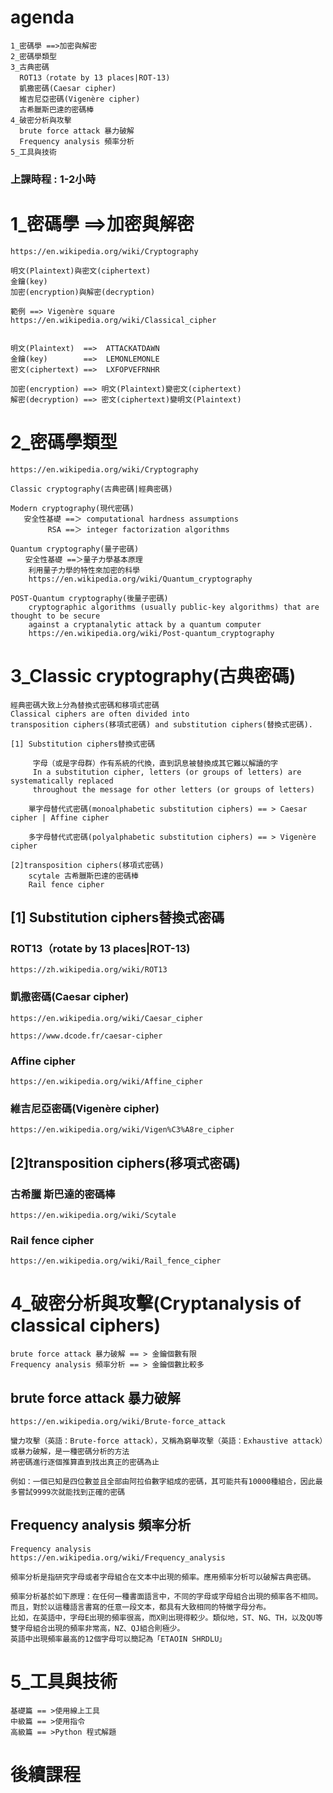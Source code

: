 # agenda
```
1_密碼學 ==>加密與解密
2_密碼學類型
3_古典密碼
  ROT13（rotate by 13 places|ROT-13)
  凱撒密碼(Caesar cipher)
  維吉尼亞密碼(Vigenère cipher)
  古希臘斯巴達的密碼棒
4_破密分析與攻擊
  brute force attack 暴力破解
  Frequency analysis 頻率分析
5_工具與技術
```
### 上課時程 : 1-2小時

# 1_密碼學 ==>加密與解密
```
https://en.wikipedia.org/wiki/Cryptography

明文(Plaintext)與密文(ciphertext)
金鑰(key)
加密(encryption)與解密(decryption)
```
```
範例 ==> Vigenère square
https://en.wikipedia.org/wiki/Classical_cipher


明文(Plaintext)  ==>	ATTACKATDAWN
金鑰(key)        ==>	LEMONLEMONLE
密文(ciphertext) ==>	LXFOPVEFRNHR

加密(encryption) ==> 明文(Plaintext)變密文(ciphertext)
解密(decryption) ==> 密文(ciphertext)變明文(Plaintext)
```
# 2_密碼學類型
```
https://en.wikipedia.org/wiki/Cryptography

Classic cryptography(古典密碼|經典密碼)

Modern cryptography(現代密碼)
   安全性基礎 ==＞ computational hardness assumptions
　　　　　RSA ==＞ integer factorization algorithms
          
Quantum cryptography(量子密碼)
　　安全性基礎 ==＞量子力學基本原理
    利用量子力學的特性來加密的科學
    https://en.wikipedia.org/wiki/Quantum_cryptography

POST-Quantum cryptography(後量子密碼)
    cryptographic algorithms (usually public-key algorithms) that are thought to be secure 
    against a cryptanalytic attack by a quantum computer
    https://en.wikipedia.org/wiki/Post-quantum_cryptography
```
# 3_Classic cryptography(古典密碼)
```
經典密碼大致上分為替換式密碼和移項式密碼
Classical ciphers are often divided into 
transposition ciphers(移項式密碼) and substitution ciphers(替換式密碼).

[1] Substitution ciphers替換式密碼

     字母（或是字母群）作有系統的代換，直到訊息被替換成其它難以解讀的字
     In a substitution cipher, letters (or groups of letters) are systematically replaced 
     throughout the message for other letters (or groups of letters)
    
    單字母替代式密碼(monoalphabetic substitution ciphers) == > Caesar cipher | Affine cipher
   
    多字母替代式密碼(polyalphabetic substitution ciphers) == > Vigenère cipher
    
[2]transposition ciphers(移項式密碼)   
    scytale 古希臘斯巴達的密碼棒
    Rail fence cipher
```
## [1] Substitution ciphers替換式密碼
### ROT13（rotate by 13 places|ROT-13)
```
https://zh.wikipedia.org/wiki/ROT13
```
### 凱撒密碼(Caesar cipher)
```
https://en.wikipedia.org/wiki/Caesar_cipher
```
```
https://www.dcode.fr/caesar-cipher
```
### Affine cipher
```
https://en.wikipedia.org/wiki/Affine_cipher
```

### 維吉尼亞密碼(Vigenère cipher)
```
https://en.wikipedia.org/wiki/Vigen%C3%A8re_cipher
```
## [2]transposition ciphers(移項式密碼) 
### 古希臘 斯巴達的密碼棒
```
https://en.wikipedia.org/wiki/Scytale
```
### Rail fence cipher
```
https://en.wikipedia.org/wiki/Rail_fence_cipher
```
# 4_破密分析與攻擊(Cryptanalysis of classical ciphers)
```
brute force attack 暴力破解 == > 金鑰個數有限
Frequency analysis 頻率分析 == > 金鑰個數比較多
```
## brute force attack 暴力破解
```
https://en.wikipedia.org/wiki/Brute-force_attack

蠻力攻擊（英語：Brute-force attack），又稱為窮舉攻擊（英語：Exhaustive attack）或暴力破解，是一種密碼分析的方法
將密碼進行逐個推算直到找出真正的密碼為止

例如：一個已知是四位數並且全部由阿拉伯數字組成的密碼，其可能共有10000種組合，因此最多嘗試9999次就能找到正確的密碼
```
## Frequency analysis 頻率分析
```
Frequency analysis
https://en.wikipedia.org/wiki/Frequency_analysis

頻率分析是指研究字母或者字母組合在文本中出現的頻率。應用頻率分析可以破解古典密碼。

頻率分析基於如下原理：在任何一種書面語言中，不同的字母或字母組合出現的頻率各不相同。
而且，對於以這種語言書寫的任意一段文本，都具有大致相同的特徵字母分布。
比如，在英語中，字母E出現的頻率很高，而X則出現得較少。類似地，ST、NG、TH，以及QU等雙字母組合出現的頻率非常高，NZ、QJ組合則極少。
英語中出現頻率最高的12個字母可以簡記為「ETAOIN SHRDLU」
```
# 5_工具與技術
```
基礎篇 == >使用線上工具
中級篇 == >使用指令
高級篇 == >Python 程式解題
```
# 後續課程
```

```
